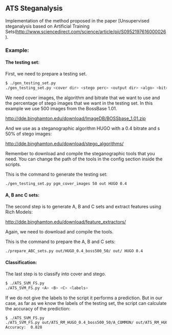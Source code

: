 ## ATS Steganalysis

Implementation of the method proposed in the paper [Unsupervised steganalysis based on Artificial Training Sets(http://www.sciencedirect.com/science/article/pii/S0952197616000026).

### Example:

#### The testing set:

First, we need to prepare a testing set. 

```bash
$ ./gen_testing_set.py
./gen_testing_set.py <cover dir> <stego perc> <output dir> <algo> <bitrate> 
```

We need cover images, the algorithm and bitrate that we want to use and the percentage of stego images that we want in the testing set. In this example we use 500 images from the BossBase 1.01.

http://dde.binghamton.edu/download/ImageDB/BOSSbase_1.01.zip

And we use as a steganographic algorithm HUGO with a 0.4 bitrate and s 50% of stego images:

http://dde.binghamton.edu/download/stego_algorithms/

Remember to download and compile the steganographic tools that you need. You can change the path of the tools in the config section inside the scripts.

This is the command to generate the testing set:

```bash
./gen_testing_set.py pgm_cover_images 50 out HUGO 0.4
```


#### A, B anc C sets:

The second step is to generate A, B and C sets and extract features using Rich Models:

http://dde.binghamton.edu/download/feature_extractors/

Again, we need to download and compile the tools.

This is the command to prepare the A, B and C sets:

```bash
./prepare_ABC_sets.py out/HUGO_0.4_boss500_50/ out/ HUGO 0.4
```

#### Classification:

The last step is to classify into cover and stego.

```bash
$ ./ATS_SVM_FS.py
./ATS_SVM_FS.py <A> <B> <C> <labels>
```
If we do not give the labels to the script it performs a prediction. But in our case, as far as we know the labels of the testing set, the script can calculate the accuracy of the prediction:

```bash
$ ./ATS_SVM_FS.py
./ATS_SVM_FS.py out/ATS_RM_HUGO_0.4_boss500_50/A_COMMON/ out/ATS_RM_HUGO_0.4_boss500_50/B_HUGO_040 out/ATS_RM_HUGO_0.4_boss500_50/C_HUGO_040 out/HUGO_0.4_boss500_50/labels.txt
Accuracy:  0.828
```


